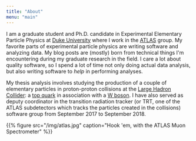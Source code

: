 ```yaml
---
title: "About"
menu: "main"
---
```


I am a graduate student and Ph.D. candidate in Experimental Elementary
Particle Physics at [Duke University](https://www.duke.edu/) where I
work in the [ATLAS](http://atlas.cern/) group. My favorite parts of
experimental particle physics are writing software and analyzing
data. My blog posts are (mostly) born from technical things I'm
encountering during my graduate research in the field. I care a lot
about quality software, so I spend a lot of time not only doing actual
data analysis, but also writing software to _help_ in performing
analyses.

My thesis analysis involves studying the production of a couple of
elementary particles in proton-proton collisions at the [Large Hadron
Collider](https://en.wikipedia.org/wiki/Large_Hadron_Collider): a [top
quark](https://en.wikipedia.org/wiki/Top_quark) in association with a
[W boson](https://en.wikipedia.org/wiki/W_and_Z_bosons). I have also
served as deputy coordinator in the transition radiation tracker (or
TRT, one of the ATLAS subdetectors which tracks the particles created
in the collisions) software group from September 2017 to September
2018.

{{% figure src="/img/atlas.jpg" caption="Hook 'em, with the ATLAS Muon Spectrometer" %}}
